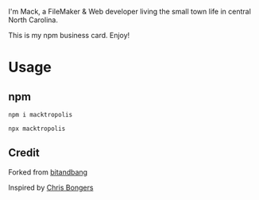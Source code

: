 I'm Mack, a FileMaker & Web developer living the small town life in central North Carolina.

This is my npm business card. Enjoy!

# Usage

## npm

```
npm i macktropolis

npx macktropolis
```

## Credit

Forked from [bitandbang](https://github.com/bnb/bitandbang)

Inspired by [Chris Bongers](https://daily-dev-tips.com/posts/creating-a-business-card-for-the-terminal/)
